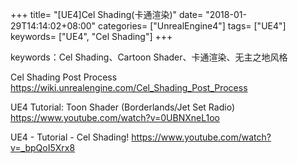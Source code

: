 +++
title= "[UE4]Cel Shading(卡通渲染)"
date= "2018-01-29T14:14:02+08:00"
categories= ["UnrealEngine4"]
tags= ["UE4"]
keywords= ["UE4", "Cel Shading"]
+++

keywords：Cel Shading、Cartoon Shader、卡通渲染、无主之地风格

Cel Shading Post Process  
https://wiki.unrealengine.com/Cel_Shading_Post_Process

UE4 Tutorial: Toon Shader (Borderlands/Jet Set Radio)
https://www.youtube.com/watch?v=0UBNXneL1oo

UE4 - Tutorial - Cel Shading!
https://www.youtube.com/watch?v=_bpQoI5Xrx8  